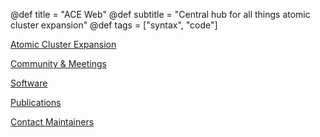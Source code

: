 @def title = "ACE Web"
@def subtitle = "Central hub for all things atomic cluster expansion"
@def tags = ["syntax", "code"]


[Atomic Cluster Expansion](aceintro/)

[Community & Meetings](community/)

[Software](software/)

[Publications](publications/)

[Contact Maintainers](contact/)
